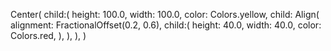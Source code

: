 Center(
   child:(
      height: 100.0, 
      width: 100.0, 
      color: Colors.yellow, child: Align(
         alignment: FractionalOffset(0.2, 0.6),
         child:( height: 40.0, width:
            40.0, color: Colors.red,
         ), 
      ), 
   ), 
)
